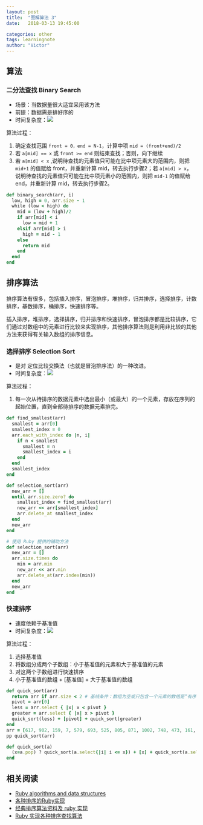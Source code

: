 ```yaml
---
layout: post
title:  "图解算法 3"
date:   2018-03-13 19:45:00

categories: other
tags: learningnote
author: "Victor"
---
```


## 算法
### 二分法查找 Binary Search

* 场景：当数据量很大适宜采用该方法
* 前提：数据需是排好序的
* 时间复杂度：![](https://wikimedia.org/api/rest_v1/media/math/render/svg/6c35c6c21c30a5643d3100b7993f907b58cf79cf)

算法过程：

1. 确定查找范围 `front = 0，end = N-1`，计算中项 `mid = (front+end)/2`
2. 若 `a[mid] == x` 或 `front >= end` 则结束查找；否则，向下继续
3. 若 `a[mid] < x` ,说明待查找的元素值只可能在比中项元素大的范围内，则把 `mid+1` 的值赋给 front，并重新计算 mid，转去执行步骤2；若 `a[mid] > x`，说明待查找的元素值只可能在比中项元素小的范围内，则把 `mid-1` 的值赋给 end，并重新计算 mid，转去执行步骤2。

```ruby
def binary_search(arr, i)
  low, high = 0, arr.size - 1
  while (low < high) do
    mid = (low + high)/2
    if arr[mid] < i
      low = mid + 1
    elsif arr[mid] > i
      high = mid - 1
    else
      return mid
    end
  end
end
```

## 排序算法
排序算法有很多，包括插入排序，冒泡排序，堆排序，归并排序，选择排序，计数排序，基数排序，桶排序，快速排序等。

插入排序，堆排序，选择排序，归并排序和快速排序，冒泡排序都是比较排序，它们通过对数组中的元素进行比较来实现排序，其他排序算法则是利用非比较的其他方法来获得有关输入数组的排序信息。

### 选择排序 Selection Sort

* 是对 定位比较交换法（也就是冒泡排序法）的一种改进。
* 时间复杂度：![](https://wikimedia.org/api/rest_v1/media/math/render/svg/b4a9cde84a808a1c8b6658032611f99e7fa0bb13)

算法过程：

1. 每一次从待排序的数据元素中选出最小（或最大）的一个元素，存放在序列的起始位置，直到全部待排序的数据元素排完。


```ruby
def find_smallest(arr)
  smallest = arr[0]
  smallest_index = 0
  arr.each_with_index do |n, i|
    if n < smallest
      smallest = n
      smallest_index = i
    end
  end
  smallest_index
end

def selection_sort(arr)
  new_arr = []
  until arr.size.zero? do
    smallest_index = find_smallest(arr)
    new_arr << arr[smallest_index]
    arr.delete_at smallest_index
  end
  new_arr
end
```

```ruby
# 使用 Ruby 提供的辅助方法
def selection_sort(arr)
  new_arr = []
  arr.size.times do
    min = arr.min
    new_arr << arr.min
    arr.delete_at(arr.index(min))
  end
  new_arr
end
```

### 快速排序

* 速度依赖于基准值
* 时间复杂度：![](https://wikimedia.org/api/rest_v1/media/math/render/svg/4d532063b672f55f3d9d24f9950d47278b837b22)

算法过程：

1. 选择基准值
2. 将数组分成两个子数组：小于基准值的元素和大于基准值的元素
3. 对这两个子数组进行快速排序
4. 小于基准值的数组 + [基准值] + 大于基准值的数组

```ruby
def quick_sort(arr)
  return arr if arr.size < 2 # 基线条件：数组为空或只包含一个元素的数组是“有序”的
  pivot = arr[0]
  less = arr.select { |x| x < pivot }
  greater = arr.select { |x| x > pivot }
  quick_sort(less) + [pivot] + quick_sort(greater)
end
arr = [617, 902, 159, 7, 579, 693, 525, 805, 871, 1002, 748, 473, 161, 271, 129, 632, 546, 894, 162, 637, 313]
pp quick_sort(arr)
```

```ruby
def quick_sort(a)  
  (x=a.pop) ? quick_sort(a.select{|i| i <= x}) + [x] + quick_sort(a.select{|i| i > x}) : []  
end  
```

## 相关阅读

* [Ruby algorithms and data structures](https://github.com/kanwei/algorithms/tree/master)
* [各种排序的Ruby实现](http://hideto.iteye.com/blog/280891)
* [经典排序算法资料及 ruby 实现](https://ruby-china.org/topics/20569)
* [Ruby 实现各种排序查找算法](http://liuzxc.github.io/blog/sorting-algorithm/)
